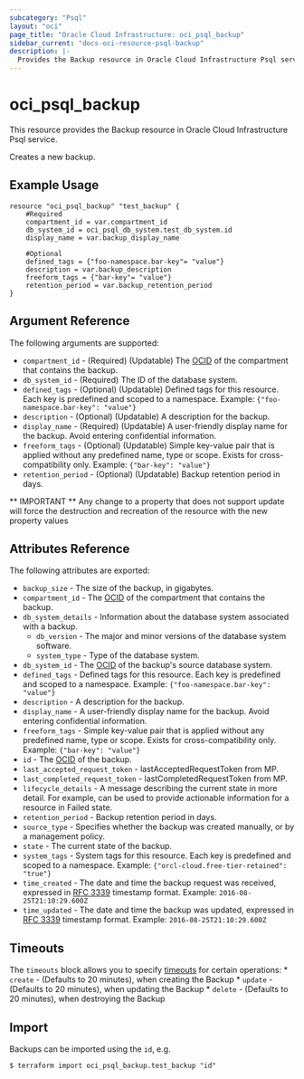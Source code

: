 ```yaml
---
subcategory: "Psql"
layout: "oci"
page_title: "Oracle Cloud Infrastructure: oci_psql_backup"
sidebar_current: "docs-oci-resource-psql-backup"
description: |-
  Provides the Backup resource in Oracle Cloud Infrastructure Psql service
---
```


# oci_psql_backup
This resource provides the Backup resource in Oracle Cloud Infrastructure Psql service.

Creates a new backup.


## Example Usage

```hcl
resource "oci_psql_backup" "test_backup" {
	#Required
	compartment_id = var.compartment_id
	db_system_id = oci_psql_db_system.test_db_system.id
	display_name = var.backup_display_name

	#Optional
	defined_tags = {"foo-namespace.bar-key"= "value"}
	description = var.backup_description
	freeform_tags = {"bar-key"= "value"}
	retention_period = var.backup_retention_period
}
```

## Argument Reference

The following arguments are supported:

* `compartment_id` - (Required) (Updatable) The [OCID](https://docs.cloud.oracle.com/iaas/Content/General/Concepts/identifiers.htm) of the compartment that contains the backup.
* `db_system_id` - (Required) The ID of the database system.
* `defined_tags` - (Optional) (Updatable) Defined tags for this resource. Each key is predefined and scoped to a namespace. Example: `{"foo-namespace.bar-key": "value"}` 
* `description` - (Optional) (Updatable) A description for the backup.
* `display_name` - (Required) (Updatable) A user-friendly display name for the backup. Avoid entering confidential information.
* `freeform_tags` - (Optional) (Updatable) Simple key-value pair that is applied without any predefined name, type or scope. Exists for cross-compatibility only. Example: `{"bar-key": "value"}` 
* `retention_period` - (Optional) (Updatable) Backup retention period in days.


** IMPORTANT **
Any change to a property that does not support update will force the destruction and recreation of the resource with the new property values

## Attributes Reference

The following attributes are exported:

* `backup_size` - The size of the backup, in gigabytes.
* `compartment_id` - The [OCID](https://docs.cloud.oracle.com/iaas/Content/General/Concepts/identifiers.htm) of the compartment that contains the backup.
* `db_system_details` - Information about the database system associated with a backup.
	* `db_version` - The major and minor versions of the database system software.
	* `system_type` - Type of the database system.
* `db_system_id` - The [OCID](https://docs.cloud.oracle.com/iaas/Content/General/Concepts/identifiers.htm) of the backup's source database system.
* `defined_tags` - Defined tags for this resource. Each key is predefined and scoped to a namespace. Example: `{"foo-namespace.bar-key": "value"}` 
* `description` - A description for the backup.
* `display_name` - A user-friendly display name for the backup. Avoid entering confidential information.
* `freeform_tags` - Simple key-value pair that is applied without any predefined name, type or scope. Exists for cross-compatibility only. Example: `{"bar-key": "value"}` 
* `id` - The [OCID](https://docs.cloud.oracle.com/iaas/Content/General/Concepts/identifiers.htm) of the backup.
* `last_accepted_request_token` - lastAcceptedRequestToken from MP.
* `last_completed_request_token` - lastCompletedRequestToken from MP.
* `lifecycle_details` - A message describing the current state in more detail. For example, can be used to provide actionable information for a resource in Failed state.
* `retention_period` - Backup retention period in days.
* `source_type` - Specifies whether the backup was created manually, or by a management policy.
* `state` - The current state of the backup.
* `system_tags` - System tags for this resource. Each key is predefined and scoped to a namespace. Example: `{"orcl-cloud.free-tier-retained": "true"}` 
* `time_created` - The date and time the backup request was received, expressed in [RFC 3339](https://tools.ietf.org/rfc/rfc3339) timestamp format.  Example: `2016-08-25T21:10:29.600Z` 
* `time_updated` - The date and time the backup was updated, expressed in [RFC 3339](https://tools.ietf.org/rfc/rfc3339) timestamp format.  Example: `2016-08-25T21:10:29.600Z` 

## Timeouts

The `timeouts` block allows you to specify [timeouts](https://registry.terraform.io/providers/oracle/oci/latest/docs/guides/changing_timeouts) for certain operations:
	* `create` - (Defaults to 20 minutes), when creating the Backup
	* `update` - (Defaults to 20 minutes), when updating the Backup
	* `delete` - (Defaults to 20 minutes), when destroying the Backup


## Import

Backups can be imported using the `id`, e.g.

```
$ terraform import oci_psql_backup.test_backup "id"
```

